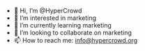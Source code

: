 - 👋 Hi, I’m @HyperCrowd
- 👀 I’m interested in marketing
- 🌱 I’m currently learning marketing
- 💞️ I’m looking to collaborate on marketing
- 📫 How to reach me: info@hypercrowd.org

